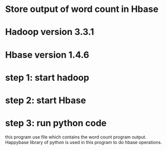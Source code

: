# Store output of word count in Hbase
# Hadoop version 3.3.1
# Hbase version 1.4.6
# step 1: start hadoop 
# step 2: start Hbase
# step 3: run python code
this program use file which contains the word count program output.
Happybase library of python is used in this program to do hbase operations.
